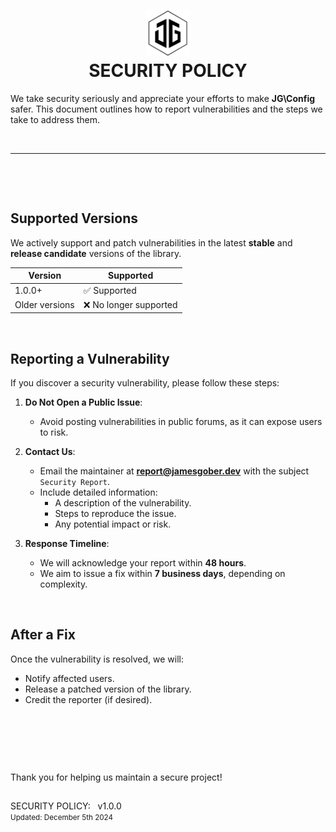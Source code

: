 <h1 align="center">
    <picture picture>
        <source media="(prefers-color-scheme: dark)" srcset="./../docs/media/jamesgober-logo-dark.png">
        <img width="72" height="72" alt="Official brand mark and logo of James Gober. Image shows JG stylish initials encased in a hexagon outline." src="./../docs/media/jamesgober-logo.png">
    </picture>
    <br>
    <b>SECURITY POLICY</b>
</h1>

We take security seriously and appreciate your efforts to make **JG\Config** safer. This document outlines how to report vulnerabilities and the steps we take to address them.


&nbsp;

---

&nbsp;

&nbsp;

## **Supported Versions**
We actively support and patch vulnerabilities in the latest **stable** and **release candidate** versions of the library.

| Version         | Supported          |
|-----------------|--------------------|
| 1.0.0+          | ✅ Supported       |
| Older versions  | ❌ No longer supported |


&nbsp;

## **Reporting a Vulnerability**
If you discover a security vulnerability, please follow these steps:

1. **Do Not Open a Public Issue**:
   - Avoid posting vulnerabilities in public forums, as it can expose users to risk.


2. **Contact Us**:
   - Email the maintainer at **[report@jamesgober.dev]** with the subject `Security Report`.
   - Include detailed information:
     - A description of the vulnerability.
     - Steps to reproduce the issue.
     - Any potential impact or risk.

3. **Response Timeline**:
   - We will acknowledge your report within **48 hours**.
   - We aim to issue a fix within **7 business days**, depending on complexity.


&nbsp;

## **After a Fix**
Once the vulnerability is resolved, we will:
- Notify affected users.
- Release a patched version of the library.
- Credit the reporter (if desired).


&nbsp;

&nbsp;

&nbsp;


Thank you for helping us maintain a secure project!
##

<p>
    SECURITY POLICY: &nbsp; v1.0.0
    <br>
    <small>Updated: December 5th 2024</small>
</p>


[report@jamesgober.dev]: mailto:report@jamesgober.dev?subject=Security%20Report&body=Please%20describe%20the%20vulnerability%20in%20detail.%20Steps%20to%20reproduce%20the%20issue,%20and%20any%20potential%20impact%20or%20risks.